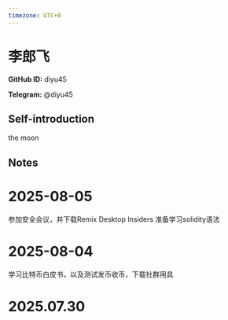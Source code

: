 ```yaml
---
timezone: UTC+8
---
```


# 李郎飞

**GitHub ID:** diyu45

**Telegram:** @diyu45

## Self-introduction

the moon

## Notes

<!-- Content_START -->
# 2025-08-05

参加安全会议，并下载Remix Desktop Insiders 准备学习solidity语法

# 2025-08-04

学习比特币白皮书，以及测试发币收币，下载社群用具


# 2025.07.30


<!-- Content_END -->
